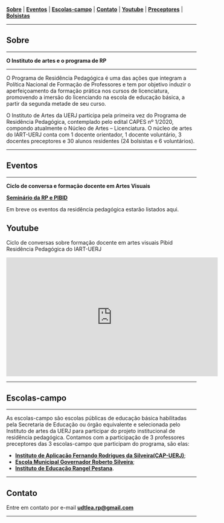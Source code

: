 <link href="./style.css" rel="stylesheet">
<meta charset="UTF-8">

[**Sobre**](#sobre) | [**Eventos**](#eventos) | [**Escolas-campo**](#escolas-campo) | [**Contato**](#contato) | [**Youtube**](#youtube) | [**Preceptores**](./preceptores) | [**Bolsistas**](./bolsistas)

____

## Sobre

____

**O Instituto de artes e o programa de RP**

_____

O Programa de Residência Pedagógica é uma das ações que integram a Política Nacional de Formação de Professores e tem por objetivo induzir o aperfeiçoamento da formação prática nos cursos de licenciatura, promovendo a imersão do licenciando na escola de educação básica, a partir da segunda metade de seu curso. 

O Instituto de Artes da UERJ participa pela primeira vez do Programa de Residência Pedagógica, contemplado pelo edital CAPES nº 1/2020, compondo atualmente o Núcleo de Artes – Licenciatura. O núcleo de artes do IART-UERJ conta com 1 docente orientador, 1 docente voluntário, 3 docentes preceptores e 30 alunos residentes (24 bolsistas e 6 voluntários).

____

## Eventos
____

**Ciclo de conversa e formação docente em Artes Visuais**

[**Seminário da RP e PIBID**](https://sites.google.com/view/residenciapedagogica/eventos/ii-encontro-pibidrp-rj)


Em breve os eventos da residência pedagógica estarão listados aqui.

## Youtube

Ciclo de conversas sobre formação docente em artes visuais Pibid Residência Pedagógica do IART-UERJ
<div class="video-container"><iframe width="560" height="315" src="https://www.youtube.com/embed/RuIP_oIRRd4" title="YouTube video player" frameborder="0" allow="accelerometer; autoplay; clipboard-write; encrypted-media; gyroscope; picture-in-picture" allowfullscreen></iframe></div>

____

## Escolas-campo
____

As escolas-campo são escolas públicas de educação básica habilitadas pela Secretaria de Educação ou órgão equivalente e selecionada pelo Instituto de artes da UERJ para participar do projeto institucional de residência pedagógica. Contamos com a participação de 3 professores preceptores das 3 escolas-campo que participam do programa, são elas: 

* [**Instituto de Aplicação Fernando Rodrigues da Silveira(CAP-UERJ)**](https://www.cap.uerj.br/site/);
* [**Escola Municipal Governador Roberto Silveira**](https://www.escol.as/179696-escola-municipal-governador-roberto-silveira);
* [**Instituto de Educação Rangel Pestana**](https://ierangelpestana.blogspot.com/).

____

## Contato
Entre em contato por e-mail [**udtlea.rp@gmail.com**](mailto:udtlead@gmail.com)

----


   


